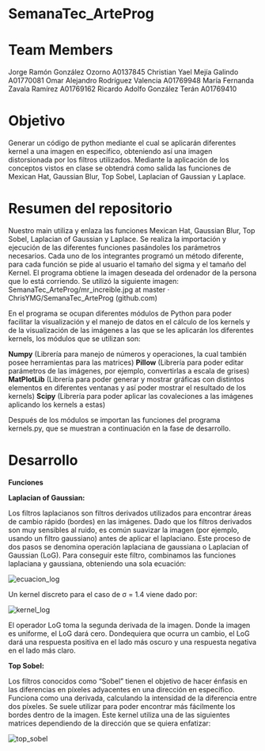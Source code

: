 # SemanaTec_ArteProg

# Team Members

Jorge Ramón González Ozorno A0137845
Christian Yael Mejía Galindo A01770081
Omar Alejandro Rodríguez Valencia A01769948
María Fernanda Zavala Ramírez A01769162
Ricardo Adolfo González Terán A01769410

# Objetivo
Generar un código de python mediante el cual se aplicarán diferentes kernel a una imagen en específico, obteniendo así una imagen distorsionada por los filtros utilizados. Mediante la aplicación de los conceptos vistos en clase se obtendrá como salida las funciones de Mexican Hat, Gaussian Blur, Top Sobel, Laplacian of Gaussian y Laplace.

# Resumen del repositorio

Nuestro main utiliza y enlaza las funciones Mexican Hat, Gaussian Blur, Top Sobel, Laplacian of Gaussian y Laplace. Se realiza la importación y ejecución de las diferentes funciones pasándoles los parámetros necesarios. Cada uno de los integrantes programó un método diferente, para cada función se pide al usuario el tamaño del sigma y el tamaño del Kernel. El programa obtiene la imagen deseada del ordenador de la persona que lo está corriendo. Se utilizó la siguiente imagen:
SemanaTec_ArteProg/mr_increible.jpg at master · ChrisYMG/SemanaTec_ArteProg (github.com)

En el programa se ocupan diferentes módulos de Python para poder facilitar la visualización y el manejo de datos en el cálculo de los kernels y de la visualización de las imágenes a las que se les aplicarán los diferentes kernels, los módulos que se utilizan son: 

**Numpy** (Librería para manejo de números y operaciones, la cual también posee herramientas para las matrices)
**Pillow**  (Librería para poder editar parámetros de las imágenes, por ejemplo, convertirlas a escala de grises)
**MatPlotLib** (Librería para poder generar y mostrar gráficas con distintos elementos en diferentes ventanas y así poder mostrar el resultado de los kernels)
**Scipy** (Librería para poder aplicar las covaleciones a las imágenes aplicando los kernels a estas) 

Después de los módulos se importan las funciones del programa kernels.py, que se muestran a continuación en la fase de desarrollo.

# Desarrollo

**Funciones**

**Laplacian of Gaussian:**

Los filtros laplacianos son filtros derivados utilizados para encontrar áreas de cambio rápido (bordes) en las imágenes. Dado que los filtros derivados son muy sensibles al ruido, es común suavizar la imagen (por ejemplo, usando un filtro gaussiano) antes de aplicar el laplaciano. Este proceso de dos pasos se denomina operación laplaciana de gaussiana o Laplacian of Gaussian (LoG). Para conseguir este filtro, combinamos las funciones laplaciana y gaussiana, obteniendo una sola ecuación:

![ecuacion_log](https://user-images.githubusercontent.com/102307137/160051584-6cbd1eef-cad9-41d2-b233-cf7be56f41b6.jpg)

Un kernel discreto para el caso de σ = 1.4 viene dado por:

![kernel_log](https://user-images.githubusercontent.com/102307137/160051689-9a5c01cf-639e-438d-8aa2-426e10868267.jpg)

El operador LoG toma la segunda derivada de la imagen. Donde la imagen es uniforme, el LoG dará cero. Dondequiera que ocurra un cambio, el LoG dará una respuesta positiva en el lado más oscuro y una respuesta negativa en el lado más claro.

**Top Sobel:**

Los filtros conocidos como “Sobel” tienen el objetivo de hacer énfasis en las diferencias en píxeles adyacentes en una dirección en específico. Funciona como una derivada, calculando la intensidad de la diferencia entre dos píxeles. Se suele utilizar para poder encontrar más fácilmente los bordes dentro de la imagen. Este kernel utiliza una de las siguientes matrices dependiendo de la dirección que se quiera enfatizar:

![top_sobel](https://user-images.githubusercontent.com/102307137/160052363-cacccba0-bd54-45fd-a2cf-0170e5cfb77b.jpg)



